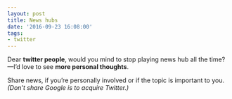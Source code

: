 ```yaml
---
layout: post
title: News hubs
date: '2016-09-23 16:08:00'
tags:
- twitter
---
```


Dear __twitter people__, would you mind to stop playing news hub all the time?
—I’d love to see __more personal thoughts__.

Share news, if you’re personally involved or if the topic is important to you. _(Don’t share Google is to acquire Twitter.)_